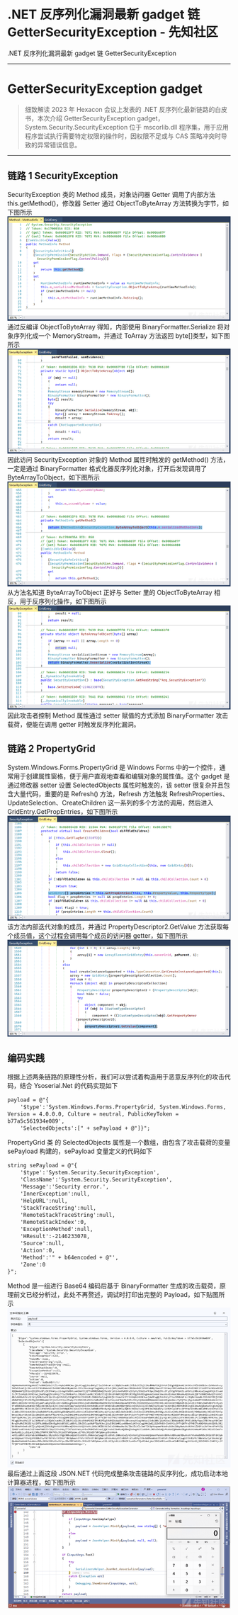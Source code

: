

# .NET 反序列化漏洞最新 gadget 链 GetterSecurityException - 先知社区

.NET 反序列化漏洞最新 gadget 链 GetterSecurityException

- - -

# GetterSecurityException gadget

> 细致解读 2023 年 Hexacon 会议上发表的 .NET 反序列化最新链路的白皮书，本次介绍 GetterSecurityException gadget，System.Security.SecurityException 位于 mscorlib.dll 程序集，用于应用程序尝试执行需要特定权限的操作时，因权限不足或与 CAS 策略冲突时导致的异常错误信息。

- - -

## 链路 1 SecurityException

SecurityException 类的 Method 成员，对象访问器 Getter 调用了内部方法 this.getMethod()，修改器 Setter 通过 ObjectToByteArray 方法转换为字节，如下图所示  
[![](assets/1699257194-0493c1472674eb226758c384dede44d1.png)](https://xzfile.aliyuncs.com/media/upload/picture/20231102105614-62ac1ea2-792b-1.png)  
通过反编译 ObjectToByteArray 得知，内部使用 BinaryFormatter.Serialize 将对象序列化成一个 MemoryStream，并通过 ToArray 方法返回 byte\[\]类型，如下图所示  
[![](assets/1699257194-21187a49ded8050d34b3fac84df5554e.png)](https://xzfile.aliyuncs.com/media/upload/picture/20231102105625-694f45a4-792b-1.png)  
因此访问 SecurityException 对象的 Method 属性时触发的 getMethod() 方法，一定是通过 BinaryFormatter 格式化器反序列化对象，打开后发现调用了 ByteArrayToObject，如下图所示  
[![](assets/1699257194-49b53c6854f606d38027f53f6406f66b.png)](https://xzfile.aliyuncs.com/media/upload/picture/20231102105649-77abda68-792b-1.png)  
从方法名知道 ByteArrayToObject 正好与 Setter 里的 ObjectToByteArray 相反，用于反序列化操作，如下图所示  
[![](assets/1699257194-a8913aac90a32c859f7b59356456ca64.png)](https://xzfile.aliyuncs.com/media/upload/picture/20231102105705-81772a2a-792b-1.png)  
因此攻击者控制 Method 属性通过 setter 赋值的方式添加 BinaryFormatter 攻击载荷，便能在调用 getter 时触发反序列化漏洞。

## 链路 2 PropertyGrid

System.Windows.Forms.PropertyGrid 是 Windows Forms 中的一个控件，通常用于创建属性窗格，便于用户直观地查看和编辑对象的属性值。这个 gadget 是通过修改器 setter 设置 SelectedObjects 属性时触发的，该 setter 很复杂并且包含大量代码，重要的是 Refresh() 方法，Refresh 方法触发 RefreshProperties、UpdateSelection、CreateChildren 这一系列的多个方法的调用，然后进入 GridEntry.GetPropEntries，如下图所示  
[![](assets/1699257194-76c37930293c6abdcfe565bdb281fbaf.png)](https://xzfile.aliyuncs.com/media/upload/picture/20231102105757-a08f2cd2-792b-1.png)  
该方法内部迭代对象的成员，并通过 PropertyDescriptor2.GetValue 方法获取每个成员值，这个过程会调用每个成员的访问器 getter，如下图所示  
[![](assets/1699257194-6431ec659b702b77b37ce0cb042f2c32.png)](https://xzfile.aliyuncs.com/media/upload/picture/20231102105813-a9f0292a-792b-1.png)

## 编码实践

根据上述两条链路的原理性分析，我们可以尝试着构造用于恶意反序列化的攻击代码，结合 Ysoserial.Net 的代码实现如下

```plain
payload = @"{
    '$type':'System.Windows.Forms.PropertyGrid, System.Windows.Forms, Version = 4.0.0.0, Culture = neutral, PublicKeyToken = b77a5c561934e089',
    'SelectedObjects':[" + sePayload + @"]}";
```

PropertyGrid 类 的 SelectedObjects 属性是一个数组，由包含了攻击载荷的变量 sePayload 构建的，sePayload 变量定义的代码如下

```plain
string sePayload = @"{
    '$type':'System.Security.SecurityException',
    'ClassName':'System.Security.SecurityException',
    'Message':'Security error.',
    'InnerException':null,
    'HelpURL':null,
    'StackTraceString':null,
    'RemoteStackTraceString':null,
    'RemoteStackIndex':0,
    'ExceptionMethod':null,
    'HResult':-2146233078,
    'Source':null,
    'Action':0,
    'Method':'" + b64encoded + @"',
    'Zone':0
}";
```

Method 是一组进行 Base64 编码后基于 BinaryFormatter 生成的攻击载荷，原理前文已经分析过，此处不再赘述，调试时打印出完整的 Payload，如下贴图所示  
[![](assets/1699257194-05058ce492ea3db42dedbf481790133a.png)](https://xzfile.aliyuncs.com/media/upload/picture/20231102110050-0794842c-792c-1.png)  
最后通过上面这段 JSON.NET 代码完成整条攻击链路的反序列化，成功启动本地计算器进程，如下图所示  
[![](assets/1699257194-b2b14342c30f20ec73821f995a2575a4.png)](https://xzfile.aliyuncs.com/media/upload/picture/20231102110114-15e159c4-792c-1.png)
